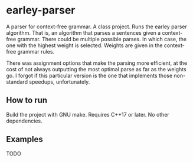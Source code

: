 # earley-parser

A parser for context-free grammar. A class project.
Runs the earley parser algorithm. That is, an algorithm that parses a sentences given a context-free grammar.
There could be multiple possible parses. In which case, the one with the highest weight is selected. Weights are given in the context-free grammar rules.

There was assignment options that make the parsing more efficient, at the cost of not always outputting the most optimal parse as far as the weights go.
I forgot if this particular version is the one that implements those non-standard speedups, unfortunately.

## How to run

Build the project with GNU make. Requires C++17 or later. No other dependencies.

## Examples

TODO
